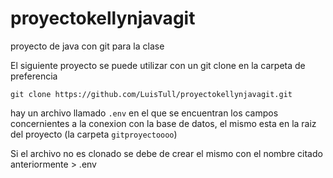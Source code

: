 # proyectokellynjavagit
proyecto de java con git para la clase

El siguiente proyecto se puede utilizar con un git clone en la carpeta de preferencia

```
git clone https://github.com/LuisTull/proyectokellynjavagit.git
```

hay un archivo llamado `.env` en el que se encuentran los campos concernientes a la conexion con la base de datos, el mismo esta en la raiz del proyecto (la carpeta `gitproyectoooo`)

Si el archivo no es clonado se debe de crear el mismo con el nombre citado anteriormente > .env
